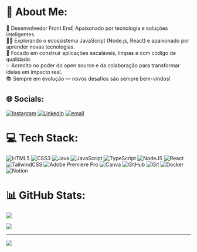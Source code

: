 # 💫 About Me:
🎯 Desenvolvedor Front End| Apaixonado por tecnologia e soluções inteligentes.<br>👨‍💻 Explorando o ecossistema JavaScript (Node.js, React) e apaixonado por aprender novas tecnologias.<br>🚀 Focado em construir aplicações escaláveis, limpas e com código de qualidade.<br>💡 Acredito no poder do open source e da colaboração para transformar ideias em impacto real.<br>📚 Sempre em evolução — novos desafios são sempre bem-vindos!


## 🌐 Socials:
[![Instagram](https://img.shields.io/badge/Instagram-%23E4405F.svg?logo=Instagram&logoColor=white)](https://instagram.com/eunathanmendes) [![LinkedIn](https://img.shields.io/badge/LinkedIn-%230077B5.svg?logo=linkedin&logoColor=white)](https://linkedin.com/in/nathan-mendes-345919178) [![email](https://img.shields.io/badge/Email-D14836?logo=gmail&logoColor=white)](mailto:nathanmenddes@gmail.com) 

# 💻 Tech Stack:
![HTML5](https://img.shields.io/badge/html5-%23E34F26.svg?style=for-the-badge&logo=html5&logoColor=white) ![CSS3](https://img.shields.io/badge/css3-%231572B6.svg?style=for-the-badge&logo=css3&logoColor=white) ![Java](https://img.shields.io/badge/java-%23ED8B00.svg?style=for-the-badge&logo=openjdk&logoColor=white) ![JavaScript](https://img.shields.io/badge/javascript-%23323330.svg?style=for-the-badge&logo=javascript&logoColor=%23F7DF1E) ![TypeScript](https://img.shields.io/badge/typescript-%23007ACC.svg?style=for-the-badge&logo=typescript&logoColor=white) ![NodeJS](https://img.shields.io/badge/node.js-6DA55F?style=for-the-badge&logo=node.js&logoColor=white) ![React](https://img.shields.io/badge/react-%2320232a.svg?style=for-the-badge&logo=react&logoColor=%2361DAFB) ![TailwindCSS](https://img.shields.io/badge/tailwindcss-%2338B2AC.svg?style=for-the-badge&logo=tailwind-css&logoColor=white) ![Adobe Premiere Pro](https://img.shields.io/badge/Adobe%20Premiere%20Pro-9999FF.svg?style=for-the-badge&logo=Adobe%20Premiere%20Pro&logoColor=white) ![Canva](https://img.shields.io/badge/Canva-%2300C4CC.svg?style=for-the-badge&logo=Canva&logoColor=white) ![GitHub](https://img.shields.io/badge/github-%23121011.svg?style=for-the-badge&logo=github&logoColor=white) ![Git](https://img.shields.io/badge/git-%23F05033.svg?style=for-the-badge&logo=git&logoColor=white) ![Docker](https://img.shields.io/badge/docker-%230db7ed.svg?style=for-the-badge&logo=docker&logoColor=white) ![Notion](https://img.shields.io/badge/Notion-%23000000.svg?style=for-the-badge&logo=notion&logoColor=white)
# 📊 GitHub Stats:
![](https://github-readme-stats.vercel.app/api?username=nathanmenddes&theme=dark&hide_border=false&include_all_commits=false&count_private=true)

![](https://github-readme-stats.vercel.app/api/top-langs/?username=nathanmenddes&theme=dark&hide_border=false&include_all_commits=false&count_private=true&layout=compact)

---
[![](https://visitcount.itsvg.in/api?id=nathanmenddes&icon=0&color=0)](https://visitcount.itsvg.in)

<!-- Proudly created with GPRM ( https://gprm.itsvg.in ) -->
